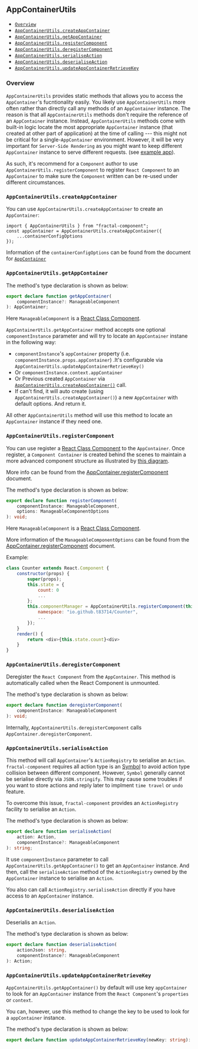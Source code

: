 ## AppContainerUtils

- [`Overview`](#overview)
- [`AppContainerUtils.createAppContainer`](#appcontainerutilscreateappcontainer)
- [`AppContainerUtils.getAppContainer`](#appcontainerutilsgetappcontainer)
- [`AppContainerUtils.registerComponent`](#appcontainerutilsregistercomponent)
- [`AppContainerUtils.deregisterComponent`](#appcontainerutilsderegistercomponent)
- [`AppContainerUtils.serialiseAction`](#appcontainerutilsserialiseaction)
- [`AppContainerUtils.deserialiseAction`](#appcontainerutilsdeserialiseaction)
- [`AppContainerUtils.updateAppContainerRetrieveKey`](#appcontainerutilsupdateappcontainerretrievekey)


### Overview

`AppContainerUtils` provides static methods that allows you to access the `AppContainer`'s fucntionality easily. You likely use `AppContainerUtils` more often rather than directly call any methods of an `AppContainer` instance. The reason is that all `AppContainerUtils` methods don't require the reference of an `AppContainer` instance. Instead, `AppContainerUtils` methods come with built-in logic locate the most appropriate `AppContainer` instance (that created at other part of application) at the time of calling --- this might not be critical for a single-`AppContainer` environment. However, it will be very important for `Server-Side Rendering` as you might want to keep different `AppContainer` instance to serve different requests. (see [example app](https://github.com/t83714/fractal-component/tree/master/examples/exampleAppSSR)). 

As such, it's recommend for a `Component` author to use `AppContainerUtils.registerComponent` to register `React Component` to an `AppContainer` to make sure the `Component` written can be re-used under different circumstances.

### `AppContainerUtils.createAppContainer`

You can use `AppContainerUtils.createAppContainer` to create an `AppContainer`:
```
import { AppContainerUtils } from "fractal-component";
const appContainer = AppContainerUtils.createAppContainer({
    ...containerConfigOptions
});
```
Information of the `containerConfigOptions` can be found from the document for [`AppContainer`](./AppContainer.md#initialisation-constructor)

### `AppContainerUtils.getAppContainer`

The method's type declaration is shown as below: 

```typescript
export declare function getAppContainer(
    componentInstance?: ManageableComponent
): AppContainer;
```

Here `ManageableComponent` is a [React Class Component](https://reactjs.org/docs/components-and-props.html#functional-and-class-components).

`AppContainerUtils.getAppContainer` method accepts one optional `componentInstance` parameter and will try to locate an `AppContainer` instane in the following way:

- `componentInstance`'s `appContainer` property (i.e. `componentInstance.props.appContainer`) .It's configurable via `AppContainerUtils.updateAppContainerRetrieveKey()`
- Or `componentInstance.context.appContainer`
- Or Previous created `AppContainer` via [`AppContainerUtils.createAppContainer()`](#appcontainerutilscreateappcontainer) call.
- If can't find, it will auto create (using `AppContainerUtils.createAppContainer()`) a new `AppContainer` with default options. And return it.

All other `AppContainerUtils` method will use this method to locate an `AppContainer` instance if they need one.


### `AppContainerUtils.registerComponent`

You can use register a [React Class Component](https://reactjs.org/docs/components-and-props.html#functional-and-class-components) to the `AppContainer`. Once register, a `Component Container` is created behind the scenes to maintain a more advanced component structure as illustrated by [this diagram](https://raw.githubusercontent.com/t83714/fractal-component/master/docs/assets/container-structure.png).

More info can be found from the [AppContainer.registerComponent](./AppContainer.md#registercomponent) document. 

The method's type declaration is shown as below: 

```typescript
export declare function registerComponent(
    componentInstance: ManageableComponent,
    options: ManageableComponentOptions
): void;
```

Here `ManageableComponent` is a [React Class Component](https://reactjs.org/docs/components-and-props.html#functional-and-class-components).

More information of the `ManageableComponentOptions` can be found from the [AppContainer.registerComponent](./AppContainer.md#manageablecomponentoptions) document.

Example:
```javascript
class Counter extends React.Component {
    constructor(props) {
        super(props);
        this.state = {
            count: 0
            ...
        };
        this.componentManager = AppContainerUtils.registerComponent(this, {
            namespace: "io.github.t83714/Counter",
            ...
        });
    }
    render() {
        return <div>{this.state.count}<div>
    }
}
```

### `AppContainerUtils.deregisterComponent`

Deregister the `React Component` from the `AppContainer`. This method is automatically called when the React Component is unmounted.

The method's type declaration is shown as below: 

```typescript
export declare function deregisterComponent(
    componentInstance: ManageableComponent
): void;
```

Internally, `AppContainerUtils.deregisterComponent` calls `AppContainer.deregisterComponent`.


### `AppContainerUtils.serialiseAction`

This method will call `AppContainer`'s `ActionRegistry` to serialise an `Action`. `fractal-component` requires all action type is an [Symbol](https://developer.mozilla.org/en-US/docs/Web/JavaScript/Reference/Global_Objects/Symbol) to avoid action type collision between different component. However, `Symbol` generally cannot be serialise directly via `JSON.stringify`. This may cause some troubles if you want to store actions and reply later to implment `time travel` or `undo` feature.

To overcome this issue, `fractal-component` provides an `ActionRegistry` facility to serialise an `Action`. 

The method's type declaration is shown as below:

```typescript
export declare function serialiseAction(
    action: Action,
    componentInstance?: ManageableComponent
): string;
```

It use `componentInstance` parameter to call `AppContainerUtils.getAppContainer()` to get an `AppContainer` instance. And then, call the `serialiseAction` method of the `ActionRegistry` owned by the `AppContainer` instance to serialise an `Action`.

You also can call `ActionRegistry.serialiseAction` directly if you have access to an `AppContainer` instance.

### `AppContainerUtils.deserialiseAction`

Deserialis an `Action`.

The method's type declaration is shown as below:

```typescript
export declare function deserialiseAction(
    actionJson: string,
    componentInstance?: ManageableComponent
): Action;
```

### `AppContainerUtils.updateAppContainerRetrieveKey`

`AppContainerUtils.getAppContainer()` by default will use key `appContainer` to look for an `AppContainer` instance from the `React Component`'s `properties` or `context`. 

You can, however, use this method to change the key to be used to look for a `appContainer` instance.

The method's type declaration is shown as below: 

```typescript
export declare function updateAppContainerRetrieveKey(newKey: string): string;
```